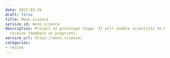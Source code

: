 ```yaml
---
date: 2022-03-28
draft: false
title: Meno.science
service_id: meno.science
description: Project at prototype stage. It will enable scientists to both give and
  receive feedback on preprints.
service_url: https://meno.science/
categories:
- review
---
```




